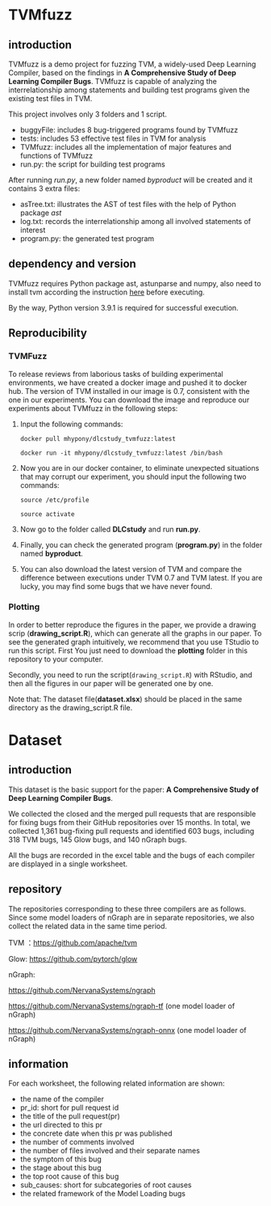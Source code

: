 # TVMfuzz 

## introduction

TVMfuzz is a demo project for fuzzing TVM, a widely-used Deep Learning Compiler, based on the findings in **A Comprehensive Study of Deep Learning Compiler Bugs**. TVMfuzz is capable of analyzing the interrelationship among statements and building test programs given the existing test files in TVM.

This project involves only 3 folders and 1 script.

+ buggyFile: includes 8 bug-triggered programs found by TVMfuzz
+ tests: includes 53 effective test files in TVM for analysis
+ TVMfuzz: includes all the implementation of major features and functions of TVMfuzz
+ run.py: the script for building test programs

After running *run.py*, a new folder named *byproduct* will be created and it contains 3 extra files:

+ asTree.txt: illustrates the AST of test files with the help of Python package *ast*
+ log.txt: records the interrelationship among all involved statements of interest
+ program.py: the generated test program

## dependency and version

TVMfuzz requires Python package ast, astunparse and numpy, also need to install tvm according the instruction [here](https://tvm.apache.org/docs/install/from_source.html) before executing.

By the way, Python version 3.9.1 is required for successful execution.


## Reproducibility

### TVMFuzz

To release reviews from laborious tasks of building experimental environments, we have created a docker image and pushed it to docker hub. The version of TVM installed in our image is 0.7, consistent with the one in our experiments.
You can download the image and reproduce our experiments about TVMfuzz in the following steps:

1)	Input the following commands:

        docker pull mhypony/dlcstudy_tvmfuzz:latest

        docker run -it mhypony/dlcstudy_tvmfuzz:latest /bin/bash

2)	Now you are in our docker container, to eliminate unexpected situations that may corrupt our experiment, you should input the following two commands:

        source /etc/profile

        source activate
  
3)	Now go to the folder called **DLCstudy** and run **run.py**.

5)	Finally, you can check the generated program (**program.py**) in the folder named **byproduct**. 

6)	You can also download the latest version of TVM and compare the difference between executions under TVM 0.7 and TVM latest. If you are lucky, you may find some bugs that we have never found.

### Plotting
In order to better reproduce the figures in the paper, we provide a drawing scrip (**drawing_script.R**), which can generate all the graphs in our paper. To see the generated graph intuitively, we recommend that you use TStudio to run this script. 
First You just need to download the **plotting** folder in this repository to your computer.

Secondly, you need to run the script(`drawing_script.R`) with RStudio, and then all the figures in our paper will be generated one by one.

Note that: The dataset file(**dataset.xlsx**) should be placed in the same directory as the drawing_script.R file.

# Dataset

## introduction

This dataset is the basic support for the paper: **A Comprehensive Study of Deep Learning Compiler Bugs**. 

We collected the closed and the merged pull requests that are responsible for fixing bugs from their GitHub repositories over 15 months. In total, we collected 1,361 bug-fixing pull requests and identified 603 bugs, including 318 TVM bugs, 145 Glow bugs, and 140 nGraph bugs.

All the bugs are recorded in the excel table and the bugs of each compiler are displayed in a single worksheet.

## repository

The repositories corresponding to these three compilers are as follows. Since some model loaders of nGraph are in separate repositories, we also collect the related data in the same time period.

TVM ：https://github.com/apache/tvm

Glow: https://github.com/pytorch/glow

nGraph:

https://github.com/NervanaSystems/ngraph

https://github.com/NervanaSystems/ngraph-tf (one model loader of nGraph)

https://github.com/NervanaSystems/ngraph-onnx (one model loader of nGraph)

## information

For each worksheet, the following related information are shown:

- the name of the compiler
- pr_id: short for pull request id
- the title of the pull request(pr)
- the url directed to this pr
- the concrete date when this pr was published
- the number of comments involved
- the number of files involved and their separate names
- the symptom of this bug
- the stage about this bug
- the top root cause of this bug
- sub_causes: short for subcategories of  root causes
- the related framework of the Model Loading bugs
